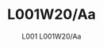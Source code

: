 ---
designer: Alberto Basaglia Natalia Rota Nodari
description: "L001%20is%20a%20collection%20of%20lamps%20with%20an%20iconic%20design%20consisting%20of%20elements%20capable%20of%20creating%20different%20combinations.%20Wall%20lamp%20with%20two%20injection%20moulded%20polycarbonate%20diffusers%20%D8%20265mm%2C%20visible%20cable%20and%20230mm%20long%20steel%20tube%20frame.%A0"
image_primary: img/L0001W_L001W20-AA_01_zoom.jpg
image_secondary: ../../../images/blank.png
manufacturer: Pedrali
href: https://www.pedrali.it/en/products/catalog/Lamp-L001W20-AA/
subtitle: L001 L001W20/Aa
title: L001W20/Aa
image_thumb: img/L0001W_L001W20-AA_cover.jpg
tags: 
  - pedrali
  - lamps
category: lamps
slug: /manufacturers/pedrali/lamps/alberto-basaglia-natalia-rota-nodari-l-001-w-20-aa
---
